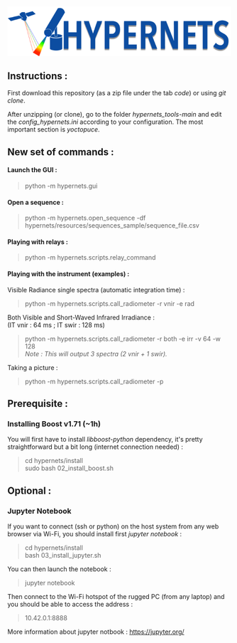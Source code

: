 ![Hypernets Logo](hypernets/resources/logo.png)
  
  
## Instructions :
First download this repository (as a zip file under the tab *code*) or using
*git clone*.
  
After unzipping (or clone), go to the folder *hypernets_tools-main* and edit
the *config_hypernets.ini* according to your configuration. The most important
section is *yoctopuce*. 

## New set of commands :

#### Launch the GUI : 
> python -m hypernets.gui

#### Open a sequence :
> python -m hypernets.open_sequence -df hypernets/resources/sequences_sample/sequence_file.csv

#### Playing with relays : 
> python -m hypernets.scripts.relay_command

#### Playing with the instrument (examples) :

Visible Radiance single spectra (automatic integration time) :
> python -m hypernets.scripts.call_radiometer -r vnir -e rad

Both Visible and Short-Waved Infrared Irradiance :  
(IT vnir : 64 ms ; IT swir : 128 ms)
> python -m hypernets.scripts.call_radiometer -r both -e irr -v 64 -w 128   
*Note : This will output 3 spectra (2 vnir + 1 swir).*  

Taking a picture :
> python -m hypernets.scripts.call_radiometer -p


## Prerequisite : 
### Installing Boost v1.71 (~1h)
You will first have to install *libboost-python* dependency, it's pretty 
straightforward but a bit long (internet connection needed) :

> cd hypernets/install  
> sudo bash 02_install_boost.sh
   
   
## Optional :
### Jupyter Notebook
If you want to connect (ssh or python) on the host system from any web browser via Wi-Fi, 
you should install first *jupyter notebook* :

> cd hypernets/install  
> bash 03_install_jupyter.sh

You can then launch the notebook :
> jupyter notebook 

Then connect to the Wi-Fi hotspot of the rugged PC (from any laptop) and you should be able
to access the address :

> 10.42.0.1:8888

More information about jupyter notbook : https://jupyter.org/
